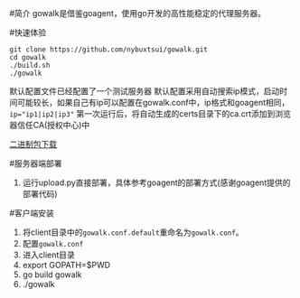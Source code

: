 #简介
gowalk是借鉴goagent，使用go开发的高性能稳定的代理服务器。

#快速体验
```
git clone https://github.com/nybuxtsui/gowalk.git
cd gowalk
./build.sh
./gowalk
```
默认配置文件已经配置了一个测试服务器
默认配置采用自动搜索ip模式，启动时间可能较长，如果自己有ip可以配置在gowalk.conf中，ip格式和goagent相同，`ip="ip1|ip2|ip3"`
第一次运行后，将自动生成的certs目录下的ca.crt添加到浏览器信任CA(授权中心)中

[二进制包下载](http://pan.baidu.com/s/1hq69vAO)

#服务器端部署
1. 运行upload.py直接部署，具体参考goagent的部署方式(感谢goagent提供的部署代码)

#客户端安装
1. 将client目录中的`gowalk.conf.default`重命名为`gowalk.conf`。
2. 配置`gowalk.conf`
3. 进入client目录
4. export GOPATH=$PWD
5. go build gowalk
6. ./gowalk

